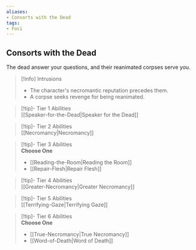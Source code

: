 ```yaml
---
aliases:
- Consorts with the Dead
tags:
- Foci
---
```


  
## Consorts with the Dead  
The dead answer your questions, and their reanimated corpses serve you.  

>[!info] Intrusions  
>- The character's necromantic reputation precedes them.  
>- A corpse seeks revenge for being reanimated.  


>[!tip]- Tier 1 Abilities  
> [[Speaker-for-the-Dead|Speaker for the Dead]]  


>[!tip]- Tier 2 Abilities  
> [[Necromancy|Necromancy]]  


>[!tip]- Tier 3 Abilities  
> **Choose One**  
>- [[Reading-the-Room|Reading the Room]]  
>- [[Repair-Flesh|Repair Flesh]]  


>[!tip]- Tier 4 Abilities  
> [[Greater-Necromancy|Greater Necromancy]]  


>[!tip]- Tier 5 Abilities  
> [[Terrifying-Gaze|Terrifying Gaze]]  


>[!tip]- Tier 6 Abilities  
> **Choose One**  
>- [[True-Necromancy|True Necromancy]]  
>- [[Word-of-Death|Word of Death]]